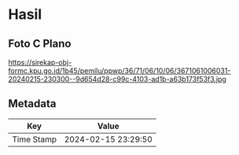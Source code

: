# Hasil

## Foto C Plano

https://sirekap-obj-formc.kpu.go.id/1b45/pemilu/ppwp/36/71/06/10/06/3671061006031-20240215-230300--9d654d28-c99c-4103-ad1b-a63b173f53f3.jpg


## Metadata

| Key        | Value               |
| ---------- | ------------------- |
| Time Stamp | 2024-02-15 23:29:50 |




